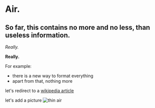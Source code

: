 # Air.
## So far, this contains no more and no less, than useless information.  

*Really.*

**Really.**

For example:
* there is a new way to format everything
* apart from that, nothing more

let's redirect to a [wikipedia article](https://en.wikipedia.org/wiki/Air_(disambiguation))

let's add a picture ![thin air](https://upload.wikimedia.org/wikipedia/commons/b/be/Top_of_Atmosphere.jpg)

